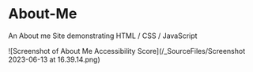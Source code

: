 # About-Me

An About me Site demonstrating HTML / CSS / JavaScript

![Screenshot of About Me Accessibility Score](/_SourceFiles/Screenshot 2023-06-13 at 16.39.14.png)